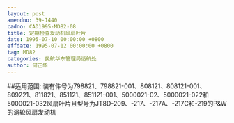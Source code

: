 ```yaml
---
layout: post
amendno: 39-1440
cadno: CAD1995-MD82-08
title: 定期检查发动机风扇叶片
date: 1995-07-10 00:00:00 +0800
effdate: 1995-07-12 00:00:00 +0800
tag: MD82
categories: 民航华东管理局适航处
author: 何正华
---
```


##适用范围:
装有件号为798821、798821-001、808121、808121-001、809221、811821、851121、851121-001、5000021-02、5000021-022和5000021-032风扇叶片且型号为JT8D-209、-217、-217A、-217C和-219的P&W的涡轮风扇发动机

